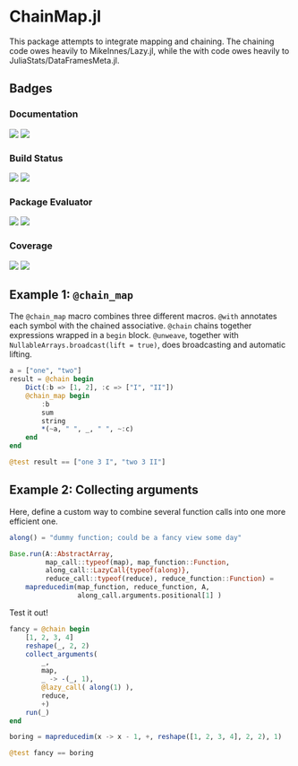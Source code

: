 # ChainMap.jl

This package attempts to integrate mapping and chaining. The chaining code owes
heavily to MikeInnes/Lazy.jl, while the with code owes heavily to
JuliaStats/DataFramesMeta.jl.

## Badges

### Documentation

[![][docs-stable_image]][docs-stable_url] [![][docs-latest_image]][docs-latest_url]

### Build Status

[![][travis_image]][travis_url] [![][appveyor_image]][appveyor_url]

### Package Evaluator

[![][pkg-0.4_image]][pkg-0.4_url] [![][pkg-0.5_image]][pkg-0.5_url]

### Coverage

[![][coveralls_image]][coveralls_url] [![][codecov_image]][codecov_url]

[docs-latest_image]: https://img.shields.io/badge/docs-latest-blue.svg
[docs-latest_url]: https://bramtayl.github.io/ChainMap.jl/latest

[docs-stable_image]: https://img.shields.io/badge/docs-stable-blue.svg
[docs-stable_url]: https://bramtayl.github.io/ChainMap.jl/stable

[travis_image]: https://travis-ci.org/bramtayl/ChainMap.jl.svg?branch=master
[travis_url]: https://travis-ci.org/bramtayl/ChainMap.jl

[appveyor_image]: https://ci.appveyor.com/api/projects/status/github/bramtayl/ChainMap.jl?svg=true&branch=master
[appveyor_url]: https://ci.appveyor.com/project/bramtayl/chainmap-jl/branch/master

[coveralls_image]: https://coveralls.io/repos/bramtayl/ChainMap.jl/badge.svg?branch=master&service=github
[coveralls_url]: https://coveralls.io/github/bramtayl/ChainMap.jl?branch=master

[codecov_image]: https://codecov.io/github/bramtayl/ChainMap.jl/coverage.svg?branch=master
[codecov_url]: https://codecov.io/github/bramtayl/ChainMap.jl?branch=master

[issues_url]: https://github.com/bramtayl/ChainMap.jl/issues

[pkg-0.4_image]: http://pkg.julialang.org/badges/ChainMap_0.4.svg
[pkg-0.4_url]: http://pkg.julialang.org/?pkg=ChainMap

[pkg-0.5_image]: http://pkg.julialang.org/badges/ChainMap_0.5.svg
[pkg-0.5_url]: http://pkg.julialang.org/?pkg=ChainMap

## Example 1: `@chain_map`

The `@chain_map` macro combines three different macros. `@with` annotates each
symbol with the chained associative. `@chain` chains together expressions
wrapped in a `begin` block. `@unweave`, together with
`NullableArrays.broadcast(lift = true)`, does broadcasting and automatic
lifting.

```julia
a = ["one", "two"]
result = @chain begin
    Dict(:b => [1, 2], :c => ["I", "II"])
    @chain_map begin
        :b
        sum
        string
        *(~a, " ", _, " ", ~:c)
    end
end

@test result == ["one 3 I", "two 3 II"]
```

## Example 2: Collecting arguments

Here, define a custom way to combine several function calls into one more
efficient one.

```julia
along() = "dummy function; could be a fancy view some day"

Base.run(A::AbstractArray,
         map_call::typeof(map), map_function::Function,
         along_call::LazyCall{typeof(along)},
         reduce_call::typeof(reduce), reduce_function::Function) =
    mapreducedim(map_function, reduce_function, A,
                 along_call.arguments.positional[1] )
```

Test it out!

```julia
fancy = @chain begin
    [1, 2, 3, 4]
    reshape(_, 2, 2)
    collect_arguments(
        _,
        map,
        _ -> -(_, 1),
        @lazy_call( along(1) ),
        reduce,
        +)
    run(_)
end

boring = mapreducedim(x -> x - 1, +, reshape([1, 2, 3, 4], 2, 2), 1)

@test fancy == boring
```
